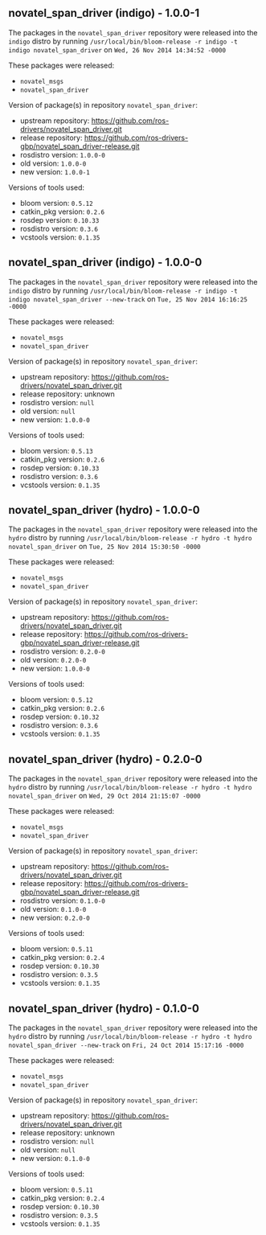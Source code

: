 ## novatel_span_driver (indigo) - 1.0.0-1

The packages in the `novatel_span_driver` repository were released into the `indigo` distro by running `/usr/local/bin/bloom-release -r indigo -t indigo novatel_span_driver` on `Wed, 26 Nov 2014 14:34:52 -0000`

These packages were released:
- `novatel_msgs`
- `novatel_span_driver`

Version of package(s) in repository `novatel_span_driver`:
- upstream repository: https://github.com/ros-drivers/novatel_span_driver.git
- release repository: https://github.com/ros-drivers-gbp/novatel_span_driver-release.git
- rosdistro version: `1.0.0-0`
- old version: `1.0.0-0`
- new version: `1.0.0-1`

Versions of tools used:
- bloom version: `0.5.12`
- catkin_pkg version: `0.2.6`
- rosdep version: `0.10.33`
- rosdistro version: `0.3.6`
- vcstools version: `0.1.35`


## novatel_span_driver (indigo) - 1.0.0-0

The packages in the `novatel_span_driver` repository were released into the `indigo` distro by running `/usr/local/bin/bloom-release -r indigo -t indigo novatel_span_driver --new-track` on `Tue, 25 Nov 2014 16:16:25 -0000`

These packages were released:
- `novatel_msgs`
- `novatel_span_driver`

Version of package(s) in repository `novatel_span_driver`:
- upstream repository: https://github.com/ros-drivers/novatel_span_driver.git
- release repository: unknown
- rosdistro version: `null`
- old version: `null`
- new version: `1.0.0-0`

Versions of tools used:
- bloom version: `0.5.13`
- catkin_pkg version: `0.2.6`
- rosdep version: `0.10.33`
- rosdistro version: `0.3.6`
- vcstools version: `0.1.35`


## novatel_span_driver (hydro) - 1.0.0-0

The packages in the `novatel_span_driver` repository were released into the `hydro` distro by running `/usr/local/bin/bloom-release -r hydro -t hydro novatel_span_driver` on `Tue, 25 Nov 2014 15:30:50 -0000`

These packages were released:
- `novatel_msgs`
- `novatel_span_driver`

Version of package(s) in repository `novatel_span_driver`:
- upstream repository: https://github.com/ros-drivers/novatel_span_driver.git
- release repository: https://github.com/ros-drivers-gbp/novatel_span_driver-release.git
- rosdistro version: `0.2.0-0`
- old version: `0.2.0-0`
- new version: `1.0.0-0`

Versions of tools used:
- bloom version: `0.5.12`
- catkin_pkg version: `0.2.6`
- rosdep version: `0.10.32`
- rosdistro version: `0.3.6`
- vcstools version: `0.1.35`


## novatel_span_driver (hydro) - 0.2.0-0

The packages in the `novatel_span_driver` repository were released into the `hydro` distro by running `/usr/local/bin/bloom-release -r hydro -t hydro novatel_span_driver` on `Wed, 29 Oct 2014 21:15:07 -0000`

These packages were released:
- `novatel_msgs`
- `novatel_span_driver`

Version of package(s) in repository `novatel_span_driver`:
- upstream repository: https://github.com/ros-drivers/novatel_span_driver.git
- release repository: https://github.com/ros-drivers-gbp/novatel_span_driver-release.git
- rosdistro version: `0.1.0-0`
- old version: `0.1.0-0`
- new version: `0.2.0-0`

Versions of tools used:
- bloom version: `0.5.11`
- catkin_pkg version: `0.2.4`
- rosdep version: `0.10.30`
- rosdistro version: `0.3.5`
- vcstools version: `0.1.35`


## novatel_span_driver (hydro) - 0.1.0-0

The packages in the `novatel_span_driver` repository were released into the `hydro` distro by running `/usr/local/bin/bloom-release -r hydro -t hydro novatel_span_driver --new-track` on `Fri, 24 Oct 2014 15:17:16 -0000`

These packages were released:
- `novatel_msgs`
- `novatel_span_driver`

Version of package(s) in repository `novatel_span_driver`:
- upstream repository: https://github.com/ros-drivers/novatel_span_driver.git
- release repository: unknown
- rosdistro version: `null`
- old version: `null`
- new version: `0.1.0-0`

Versions of tools used:
- bloom version: `0.5.11`
- catkin_pkg version: `0.2.4`
- rosdep version: `0.10.30`
- rosdistro version: `0.3.5`
- vcstools version: `0.1.35`


